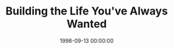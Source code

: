 ---
layout: series
series: "Building the Life You've Always Wanted"
permalink: "/building-the-life-youve-always-wanted/"
title: "Building the Life You've Always Wanted"
date: 1998-09-13 00:00:00
endDate: 1998-10-04 00:00:00
description: "You're going to need the right tools... "
src: "http://s3.amazonaws.com/crossroads-media/images/legacy/content/GenericCrnerSign.jpg"
---